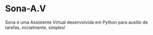 # Sona-A.V
Sona é uma Assistente Virtual desenvolvida em Python para auxílio de tarefas, inicialmente, simples! 
